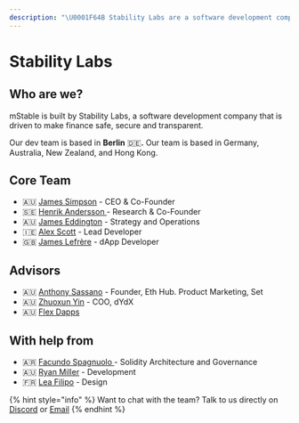 ```yaml
---
description: "\U0001F64B Stability Labs are a software development company building mStable"
---
```


# Stability Labs

## Who are we?

mStable is built by Stability Labs, a software development company that is driven to make finance safe, secure and transparent.

Our dev team is based in **Berlin** 🇩🇪**.** Our team is based in Germany, Australia, New Zealand, and Hong Kong.

## Core Team

* 🇦🇺 [James Simpson](https://www.linkedin.com/in/jamesronaldsimpson/) - CEO & Co-Founder
* 🇸🇪 [Henrik Andersson ](https://www.linkedin.com/in/henrikandersson/)- Research & Co-Founder
* 🇦🇺 [James Eddington](https://twitter.com/jwpeddington) - Strategy and Operations
* 🇮🇪 [Alex Scott](https://www.linkedin.com/in/alex-scott-0341a976/) -  Lead Developer
* 🇬🇧 [James Lefrère](https://www.linkedin.com/in/james-lefrere/) -  dApp Developer

## Advisors

* 🇦🇺 [Anthony Sassano](https://www.linkedin.com/in/asassano/) - Founder, Eth Hub. Product Marketing, Set
* 🇦🇺 [Zhuoxun Yin](https://www.linkedin.com/in/zhuoxun-yin-3ba93728) - COO, dYdX
* 🇦🇺 [Flex Dapps](https://www.linkedin.com/company/flex-dapps/) 

## With help from

* 🇦🇷 [Facundo Spagnuolo ](https://www.linkedin.com/in/facuspagnuolo/)- Solidity Architecture and Governance
* 🇦🇺 [Ryan Miller](https://www.linkedin.com/in/ryan-miller-rozifus/) - Development
* 🇫🇷 [Lea Filipo](https://www.linkedin.com/in/leafilipowicz/) - Design 



{% hint style="info" %}
Want to chat with the team? Talk to us directly on [Discor​​d](https://discord.gg/7n3m7Tz) or [Email](mailto:info@mstable.org)
{% endhint %}

